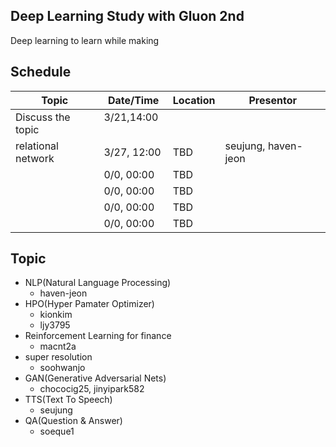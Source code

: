 ## Deep Learning Study with Gluon 2nd

Deep learning to learn while making

## Schedule

| Topic      | Date/Time | Location |   Presentor | 
|-----------|----------|--------|----------|
| Discuss the topic |  3/21,14:00   |   |    |  
| relational network |  3/27, 12:00 | TBD  | seujung, haven-jeon   |  
|  |  0/0, 00:00 | TBD  |    |  
|  |  0/0, 00:00 | TBD  |    |  
|  |  0/0, 00:00 | TBD  |    |  
|  |  0/0, 00:00 | TBD  |    |  


## Topic

 - NLP(Natural Language Processing)
   - haven-jeon
 - HPO(Hyper Pamater Optimizer)
   - kionkim
   - ljy3795
 - Reinforcement Learning for finance
   - macnt2a
 - super resolution
   - soohwanjo
 - GAN(Generative Adversarial Nets)
   - chococig25, jinyipark582
 - TTS(Text To Speech)
   - seujung
 - QA(Question & Answer)
   - soeque1
